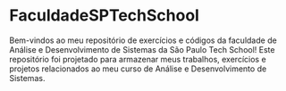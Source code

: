 # FaculdadeSPTechSchool
Bem-vindos ao meu repositório de exercícios e códigos da faculdade de Análise e Desenvolvimento de Sistemas da São Paulo Tech School!  Este repositório foi projetado para armazenar meus trabalhos, exercícios e projetos relacionados ao meu curso de Análise e Desenvolvimento de Sistemas. 
